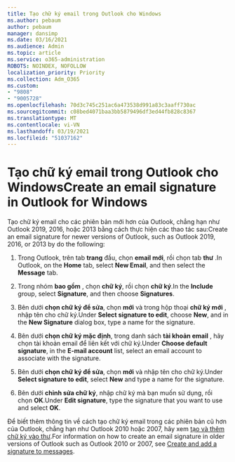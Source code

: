 ```yaml
---
title: Tạo chữ ký email trong Outlook cho Windows
ms.author: pebaum
author: pebaum
manager: dansimp
ms.date: 03/16/2021
ms.audience: Admin
ms.topic: article
ms.service: o365-administration
ROBOTS: NOINDEX, NOFOLLOW
localization_priority: Priority
ms.collection: Adm_O365
ms.custom:
- "9808"
- "9005728"
ms.openlocfilehash: 70d3c745c251ac6a473538d991a83c3aaff730ac
ms.sourcegitcommit: c08bed4071baa3bb5879496df3ed44fb828c8367
ms.translationtype: MT
ms.contentlocale: vi-VN
ms.lasthandoff: 03/19/2021
ms.locfileid: "51037162"
---
```

# <a name="create-an-email-signature-in-outlook-for-windows"></a><span data-ttu-id="2152b-102">Tạo chữ ký email trong Outlook cho Windows</span><span class="sxs-lookup"><span data-stu-id="2152b-102">Create an email signature in Outlook for Windows</span></span>

<span data-ttu-id="2152b-103">Tạo chữ ký email cho các phiên bản mới hơn của Outlook, chẳng hạn như Outlook 2019, 2016, hoặc 2013 bằng cách thực hiện các thao tác sau:</span><span class="sxs-lookup"><span data-stu-id="2152b-103">Create an email signature for newer versions of Outlook, such as Outlook 2019, 2016, or 2013 by do the following:</span></span>

1. <span data-ttu-id="2152b-104">Trong Outlook, trên tab **trang** đầu, chọn **email mới**, rồi chọn tab **thư** .</span><span class="sxs-lookup"><span data-stu-id="2152b-104">In Outlook, on the **Home** tab, select **New Email**, and then select the **Message** tab.</span></span>

1. <span data-ttu-id="2152b-105">Trong nhóm **bao gồm** , chọn **chữ ký**, rồi chọn **chữ ký**.</span><span class="sxs-lookup"><span data-stu-id="2152b-105">In the **Include** group, select **Signature**, and then choose **Signatures**.</span></span>

1. <span data-ttu-id="2152b-106">Bên dưới **chọn chữ ký để sửa**, chọn **mới** và trong hộp thoại **chữ ký mới** , nhập tên cho chữ ký.</span><span class="sxs-lookup"><span data-stu-id="2152b-106">Under **Select signature to edit**, choose **New**, and in the **New Signature** dialog box, type a name for the signature.</span></span>

1. <span data-ttu-id="2152b-107">Bên dưới **chọn chữ ký mặc định**, trong danh sách **tài khoản email** , hãy chọn tài khoản email để liên kết với chữ ký.</span><span class="sxs-lookup"><span data-stu-id="2152b-107">Under **Choose default signature**, in the **E-mail account** list, select an email account to associate with the signature.</span></span>

1. <span data-ttu-id="2152b-108">Bên dưới **chọn chữ ký để sửa**, chọn **mới** và nhập tên cho chữ ký.</span><span class="sxs-lookup"><span data-stu-id="2152b-108">Under **Select signature to edit**, select **New** and type a name for the signature.</span></span>

1. <span data-ttu-id="2152b-109">Bên dưới **chỉnh sửa chữ ký**, nhập chữ ký mà bạn muốn sử dụng, rồi chọn **OK**.</span><span class="sxs-lookup"><span data-stu-id="2152b-109">Under **Edit signature**, type the signature that you want to use and select **OK**.</span></span>

<span data-ttu-id="2152b-110">Để biết thêm thông tin về cách tạo chữ ký email trong các phiên bản cũ hơn của Outlook, chẳng hạn như Outlook 2010 hoặc 2007, hãy xem [tạo và thêm chữ ký vào thư](https://support.microsoft.com/office/8ee5d4f4-68fd-464a-a1c1-0e1c80bb27f2#ID0EAADAAA=Office_2007_-_2010).</span><span class="sxs-lookup"><span data-stu-id="2152b-110">For information on how to create an email signature in older versions of Outlook such as Outlook 2010 or 2007, see [Create and add a signature to messages](https://support.microsoft.com/office/8ee5d4f4-68fd-464a-a1c1-0e1c80bb27f2#ID0EAADAAA=Office_2007_-_2010).</span></span>

